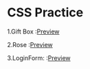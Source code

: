 <h1>CSS Practice</h1>
<p>1.Gift Box  :<a href="https://kiranolichhetri.github.io/CSS/Gift%20Box/">Preview</a></p>
<p>2.Rose  :<a href="https://kiranolichhetri.github.io/CSS/Rose/">Preview</a></p>
<p>3.LoginForm:  :<a href="https://kiranolichhetri.github.io/CSS/LoginForm/">Preview</a></p>

